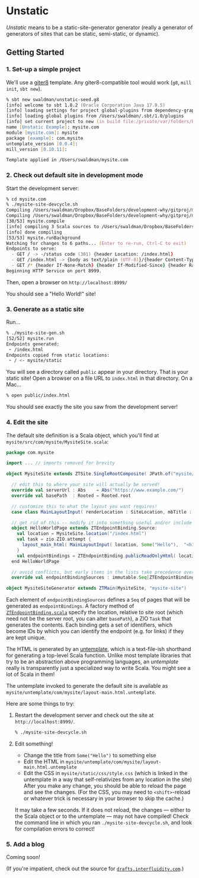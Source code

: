 # Unstatic

_Unstatic_ means to be a static-site-generator generator
(really a generator of generators of sites that can be
static, semi-static, or dynamic).

## Getting Started

### 1. Set-up a simple project

We'll use a [giter8](https://github.com/foundweekends/giter8) template.
Any giter8-compatible tool would work (`g8`, `mill init`, `sbt new`). 

```zsh
% sbt new swaldman/unstatic-seed.g8
[info] welcome to sbt 1.8.2 (Oracle Corporation Java 17.0.5)
[info] loading settings for project global-plugins from dependency-graph.sbt,gpg.sbt,metals.sbt ...
[info] loading global plugins from /Users/swaldman/.sbt/1.0/plugins
[info] set current project to new (in build file:/private/var/folders/by/35mx6ty94jng67n4kh2ps9tc0000gn/T/sbt_898e9db1/new/)
name [Unstatic Example]: mysite.com
module [mysite.com]: mysite
package [example]: com.mysite
untemplate_version [0.0.4]: 
mill_version [0.10.11]: 

Template applied in /Users/swaldman/mysite.com
```

### 2. Check out default site in development mode

Start the development server:

```zsh
% cd mysite.com
% ./mysite-site-devcycle.sh 
Compiling /Users/swaldman/Dropbox/BaseFolders/development-why/gitproj/mysite.com/buildCompilationSettings.sc
Compiling /Users/swaldman/Dropbox/BaseFolders/development-why/gitproj/mysite.com/build.sc
[38/53] mysite.compile 
[info] compiling 3 Scala sources to /Users/swaldman/Dropbox/BaseFolders/development-why/gitproj/mysite.com/out/mysite/compile.dest/classes ...
[info] done compiling
[53/53] mysite.runBackground 
Watching for changes to 6 paths... (Enter to re-run, Ctrl-C to exit)
Endpoints to serve:
  - GET / -> -/status code (301) {header Location: /index.html}
  - GET /index.html -> {body as text/plain (UTF-8)}/{header Content-Type: text/html; charset=UTF-8} {body as text/html (UTF-8)}
  - GET /* {header If-None-Match} {header If-Modified-Since} {header Range} {header Accept-Encoding} -> one of(status code (404)|status code (400)|status code (416))/one of(status code (304)|status code (206) {header Last-Modified} {header Content-Length} {header Content-Type} {header ETag} {header Accept-Ranges} {header Content-Range} {body as application/octet-stream}|status code (200) {header Last-Modified} {header Content-Length} {header Content-Type} {header ETag} {header Content-Encoding} {body as application/octet-stream})
Beginning HTTP Service on port 8999.
```

Then, open a browser on `http://localhost:8999/`

You should see a "Hello World!" site!

### 3. Generate as a static site

Run...

```zsh
% ./mysite-site-gen.sh 
[52/52] mysite.run 
Endpoints generated:
 ➣ /index.html
Endpoints copied from static locations:
 ➣ / <- mysite/static
```

You will see a directory called `public` appear in your directory.
That is your static site! Open a browser on a file URL to `index.html` in that directory.
On a Mac...

```zsh
% open public/index.html
```

You should see exactly the site you saw from the development server!

### 4. Edit the site

The default site definition is a Scala object, which you'll find at `mysite/src/com/mysite/MysiteSite.scala`:

```scala
package com.mysite

import ... // imports removed for brevity

object MysiteSite extends ZTSite.SingleRootComposite( JPath.of("mysite/static") ):

  // edit this to where your site will actually be served!
  override val serverUrl : Abs    = Abs("https://www.example.com/")
  override val basePath  : Rooted = Rooted.root

  // customize this to what the layout you want requires!
  case class MainLayoutInput( renderLocation : SiteLocation, mbTitle : Option[String], mainContentHtml : String )

  // get rid of this -- modify it into something useful and/or include something like a SimpleBlog defined as a singleton object
  object HelloWorldPage extends ZTEndpointBinding.Source:
    val location = MysiteSite.location("/index.html")
    val task = zio.ZIO.attempt {
      layout_main_html( MainLayoutInput( location, Some("Hello"),  "<h1>Hello World!</h1>" ) ).text
    }
    val endpointBindings = ZTEndpointBinding.publicReadOnlyHtml( location, task, None, immutable.Set("hello-world") ) :: Nil
  end HelloWorldPage

  // avoid conflicts, but early items in the lists take precedence over later items
  override val endpointBindingSources : immutable.Seq[ZTEndpointBinding.Source] = immutable.Seq( HelloWorldPage )

object MysiteSiteGenerator extends ZTMain(MysiteSite, "mysite-site")
```

Each element of `endpointBindingSources` defines a `Seq` of pages that will be generated as `endpointBindings`.
A factory method of [`ZTEndpointBinding.scala`](https://github.com/swaldman/unstatic/blob/main/unstatic/ztapir/src/unstatic/ztapir/ZTEndpointBinding.scala)
specify the location, relative to site root (which need not be the server root, you can alter `basePath`), a ZIO `Task` that generates the contents.
Each binding gets a set of identifiers, which become IDs by which you can identify the endpoint (e.g. for links) if they are kept unique.

The HTML is generated by an [untemplate](https://github.com/swaldman/untemplate-doc), which is a text-file-ish shorthand for
generating a top-level Scala function. Unlike most template libraries that try to be an abstraction above programming languages,
an _untemplate_ really is transparently just a specialized way to write Scala. You might see a lot of Scala in them!

The untemplate invoked to generate the default site is available as `mysite/untemplate/com/mysite/layout-main.html.untemplate`.

Here are some things to try:

1. Restart the development server and check out the site at `http://localhost:8999/`.
   ```zsh
   % ./mysite-site-devcycle.sh
   ```
2. Edit something!
   - Change the title from `Some("Hello")` to something else
   - Edit the HTML in `mysite/untemplate/com/mysite/layout-main.html.untemplate`
   - Edit the CSS in `mysite/static/css/style.css` (which is linked in the untemplate in a way that self-relativizes from any location in the site)
   After you make any change, you should be able to reload the page and see the changes.
   (For the CSS, you may need to `<shift>`-reload or whatever trick is necessary in your browser to skip the cache.)
   
   It may take a few seconds. If it does not reload, the changes &mdash; either to the Scala object or
   to the untemplate &mdash; may not have compiled!
   Check the command line in which you ran `./mysite-site-devcycle.sh`, and look for compilation errors to correct!

### 5. Add a blog

Coming soon!

(If you're impatient, check out the source for [`drafts.interfluidity.com`](https://github.com/swaldman/drafts.interfluidity.com).)









